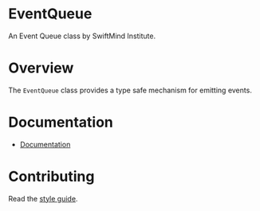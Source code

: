 # EventQueue

An Event Queue class by SwiftMind Institute.

# Overview

The `EventQueue` class provides a type safe mechanism for emitting events.

# Documentation

- [Documentation](https://swiftmindinstitute.github.io/open-source/modules/Event_Queue.html)

# Contributing

Read the [style guide](https://github.com/swiftmind/open-source/blob/main/STYLE.md#style-guide).
